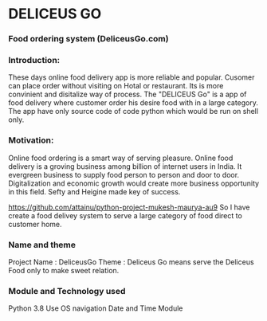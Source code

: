 
# DELICEUS GO
### Food ordering system (DeliceusGo.com)
### Introduction:
These days online food delivery app is more reliable and popular. Cusomer can place order without visiting on Hotal or restaurant. Its is more convinient and disitalize way of process. 
The "DELICEUS Go" is a app of food delivery where customer order his desire food with in a large category. The app have only source code of code python which would be run on shell only. 

### Motivation:
Online food ordering is a smart way of serving pleasure. Online food delivery is a groving business among billion of internet users in India. It evergreen business to supply food person to person and door to door. Digitalization and economic growth would create more business opportunity in this field. Sefty and Heigine made key of success.



https://github.com/attainu/python-project-mukesh-maurya-au9
So I have create a food delivey system to serve a large category of food direct to customer home. 

### Name and theme
Project Name : DeliceusGo
Theme : Deliceus Go means serve the Deliceus Food only to make sweet relation.  

### Module and Technology used
Python 3.8
Use OS navigation
Date and Time Module    


